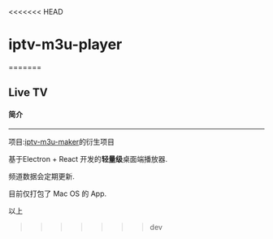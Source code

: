 <<<<<<< HEAD
# iptv-m3u-player
=======
## Live TV

#### 简介
---
项目:[iptv-m3u-maker](https://github.com/EvilCult/iptv-m3u-maker)的衍生项目

基于Electron + React 开发的**轻量级**桌面端播放器.

频道数据会定期更新.

目前仅打包了 Mac OS 的 App.

以上
>>>>>>> dev
